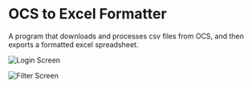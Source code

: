 # OCS to Excel Formatter
A program that downloads and processes csv files from OCS, and then exports a formatted excel spreadsheet.



![Login Screen](https://i.imgur.com/a69XKft.png)



![Filter Screen](https://i.imgur.com/2V4Yhu4.png)
